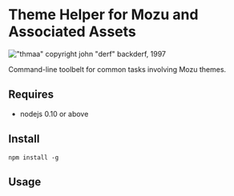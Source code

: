 # Theme Helper for Mozu and Associated Assets
!["thmaa" copyright john "derf" backderf, 1997](https://cloud.githubusercontent.com/assets/1643758/5307264/17d153f4-7bd1-11e4-8bbb-951ca191b903.jpg)

Command-line toolbelt for common tasks involving Mozu themes.

## Requires
 - nodejs 0.10 or above

## Install
```
npm install -g
```

## Usage